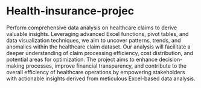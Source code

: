 # Health-insurance-projec
Perform comprehensive data analysis on healthcare claims to derive valuable insights. Leveraging advanced Excel functions, pivot tables, and data visualization techniques, we aim to uncover patterns, trends, and anomalies within the healthcare claim dataset. Our analysis will facilitate a deeper understanding of claim processing efficiency, cost distribution, and potential areas for optimization. The project aims to enhance decision-making processes, improve financial transparency, and contribute to the overall efficiency of healthcare operations by empowering stakeholders with actionable insights derived from meticulous Excel-based data analysis.

